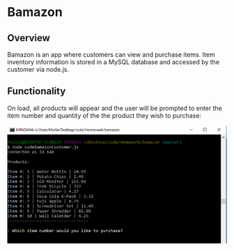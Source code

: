 # Bamazon

## Overview

Bamazon is an app where customers can view and purchase items. Item inventory information is stored in a MySQL database and accessed by the customer via node.js. 

## Functionality

On load, all products will appear and the user will be prompted to enter the item number and quantity of the the product they wish to purchase:

![ScreenShot](/screenshots/onload.png)








